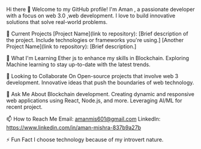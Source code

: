 Hi there 👋
Welcome to my GitHub profile! I'm  Aman , a passionate  developer with a focus on web 3.0 ,web development. I love to build innovative solutions that solve real-world problems.

🔭 Current Projects
[Project Name](link to repository): [Brief description of the project. Include technologies or frameworks you're using.]
[Another Project Name](link to repository): [Brief description.]

🌱 What I'm Learning
Ether js to enhance my skills in Blockchain.
Exploring Machine learning to stay up-to-date with the latest trends.


👯 Looking to Collaborate On
Open-source projects that involve web 3 development.
Innovative ideas that push the boundaries of web technology.

💬 Ask Me About
Blockchain development.
Creating dynamic and responsive web applications using React, Node.js, and more.
Leveraging AI/ML for recent project.

📫 How to Reach Me
Email: amanmis601@gmail.com
LinkedIn: https://www.linkedin.com/in/aman-mishra-837b9a27b


⚡ Fun Fact
I choose technology because of my introvert nature.
